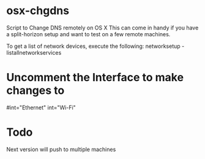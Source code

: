 # osx-chgdns
Script to Change DNS remotely on OS X
This can come in handy if you have a split-horizon setup and want to test on a few remote machines.

To get a list of network devices, execute the following:
networksetup -listallnetworkservices

# Uncomment the Interface to make changes to
#int="Ethernet"
int="Wi-Fi"

# Todo
Next version will push to multiple machines
